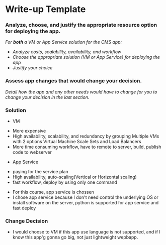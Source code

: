 # Write-up Template

### Analyze, choose, and justify the appropriate resource option for deploying the app.

*For **both** a VM or App Service solution for the CMS app:*
- *Analyze costs, scalability, availability, and workflow*
- *Choose the appropriate solution (VM or App Service) for deploying the app*
- *Justify your choice*

### Assess app changes that would change your decision.

*Detail how the app and any other needs would have to change for you to change your decision in the last section.* 

### Solution
- VM
+ More expensive
+ High availability, scalability, and redundancy by grouping Multiple VMs with 2 options
Virtual Machine Scale Sets and Load Balancers
+ More time consuming workflow, have to remote to server, build, publish code to webserver
- App Service
+ paying for the service plan
+ High availability, auto-scaling(Vertical or Horizontal scaling)
+ fast workflow, deploy by using only one command

- For this course, app service is chossen
- I chose app service because I don't need control the underlying OS or install software on the server, python is supported for app service and fast deploy

### Change Decision
- I would choose to VM if this app use language is not supported, and if I know this app'g gonna
go big, not just lightweight wepbapp.
